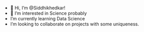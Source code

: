 - 👋 Hi, I’m @Siddhikhedkar!
- 👀 I’m interested in Science probably
-  I’m currently learning Data Science
-  I’m looking to collaborate on projects with some uniqueness.

<!---
Siddhikhedkar/Siddhikhedkar is a ✨ special ✨ repository because its `README.md` (this file) appears on your GitHub profile.
You can click the Preview link to take a look at your changes.
--->
